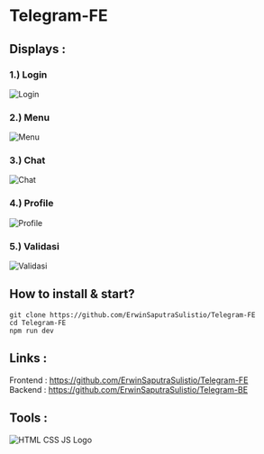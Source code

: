 # Telegram-FE

## Displays :  
### 1.) Login  
![Login](https://user-images.githubusercontent.com/77045083/117059480-0bacef00-ad4a-11eb-99c5-cc9ce21c6677.png)  
### 2.) Menu  
![Menu](https://user-images.githubusercontent.com/77045083/117059595-2c754480-ad4a-11eb-9be6-768608013227.png)  
### 3.) Chat  
![Chat](https://user-images.githubusercontent.com/77045083/117059600-2e3f0800-ad4a-11eb-99db-aed3c318c6ed.png)  
### 4.) Profile  
![Profile](https://user-images.githubusercontent.com/77045083/117059608-3008cb80-ad4a-11eb-8159-d9fae82c7ee6.png)  
### 5.) Validasi  
![Validasi](https://user-images.githubusercontent.com/77045083/117059613-31d28f00-ad4a-11eb-8eb6-7712651e0f31.png)

## How to install & start?  
    git clone https://github.com/ErwinSaputraSulistio/Telegram-FE
    cd Telegram-FE
    npm run dev

## Links :  
Frontend : https://github.com/ErwinSaputraSulistio/Telegram-FE  
Backend : https://github.com/ErwinSaputraSulistio/Telegram-BE  

## Tools :  
![HTML CSS JS Logo](https://user-images.githubusercontent.com/77045083/110452347-ad6fe100-80f7-11eb-94ab-c86a935c6e1f.png)  
